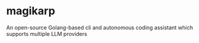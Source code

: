 # magikarp
An open-source Golang-based cli and autonomous coding assistant which supports multiple LLM providers
